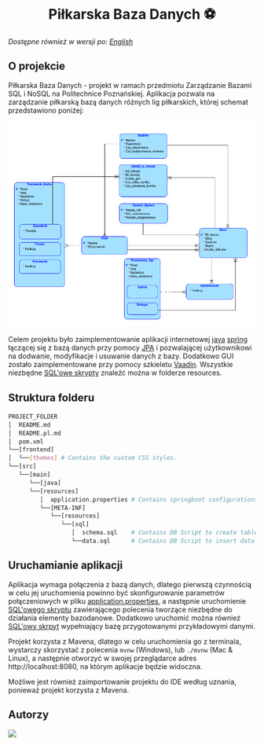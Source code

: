 <h1 align="center">
    Piłkarska Baza Danych ⚽️
</h1>

_Dostępne również w wersji po: [English](README.md)_

## O projekcie

Piłkarska Baza Danych - projekt w ramach przedmiotu Zarządzanie Bazami SQL i NoSQL na Politechnice Poznańskiej. Aplikacja pozwala na zarządzanie piłkarską bazą danych różnych lig piłkarskich, której schemat przedstawiono poniżej:


![Diagram związków encji](./src/main/resources/META-INF/resources/sql/entity_relationship_diagram.pl.png)

Celem projektu było zaimplementowanie aplikacji internetowej [java](https://www.java.com/) [spring](https://spring.io/) łączącej się z bazą danych przy pomocy [JPA](https://spring.io/projects/spring-data-jpa) i pozwalającej użytkownikowi na dodwanie, modyfikacje i usuwanie danych z bazy. Dodatkowo GUI zostało zaimplementowane przy pomocy szkieletu [Vaadin](https://vaadin.com/). Wszystkie niezbędne [SQL'owe skrypty](src/main/resources/META-INF/resources/sql/schema.sql) znaleźć można w folderze resources.

## Struktura folderu
```bash
PROJECT_FOLDER
│  README.md
│  README.pl.md
│  pom.xml
└──[frontend]   
│  └──[themes] # Contains the custom CSS styles.
└──[src]      
   └──[main]      
      └──[java]      
      └──[resources]
         │  application.properties # Contains springboot configurations and database connection
         └──[META-INF]
            └──[resources] 
               └──[sql]
                  │  schema.sql    # Contains DB Script to create tables         
                  └──data.sql      # Contains DB Script to insert data (after schema.sql)
```

## Uruchamianie aplikacji

Aplikacja wymaga połączenia z bazą danych, dlatego pierwszą czynnością w celu jej uruchomienia powinno być skonfigurowanie parametrów połączeniowych w pliku [application.properties](src/main/resources/application.properties), a następnie uruchomienie [SQL'owego skryptu](src/main/resources/META-INF/resources/sql/schema.sql) zawierającego polecenia tworzące niezbędne do działania elementy bazodanowe. Dodatkowo uruchomić można również [SQL'owy skrpyt](src/main/resources/META-INF/resources/sql/schema.sql) wypełniający bazę przygotowanymi przykładowymi danymi.

Projekt korzysta z Mavena, dlatego w celu uruchomienia go z terminala, wystarczy skorzystać z polecenia
`mvnw` (Windows), lub `./mvnw` (Mac & Linux), a następnie otworzyć w swojej przeglądarce adres http://localhost:8080, na którym aplikacje będzie widoczna.

Możliwe jest również zaimportowanie projektu do IDE według uznania, ponieważ projekt korzysta z Mavena.

## Autorzy

<a href="https://github.com/filipciesielski7/Football-Database/graphs/contributors">
  <img src="https://contrib.rocks/image?repo=filipciesielski7/Football-Database" />
</a>
